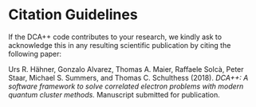 # Citation Guidelines

If the DCA++ code contributes to your research, we kindly ask to acknowledge this in any resulting scientific publication by citing the following paper:

Urs R. Hähner, Gonzalo Alvarez, Thomas A. Maier, Raffaele Solcà, Peter Staar, Michael S. Summers, and Thomas C. Schulthess (2018).
*DCA++: A software framework to solve correlated electron problems with modern quantum cluster methods.*
Manuscript submitted for publication.
